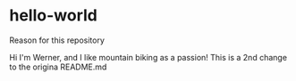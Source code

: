 # hello-world
Reason for this repository

Hi 
I'm Werner, and I like mountain biking as a passion!
This is a 2nd change to the origina README.md
